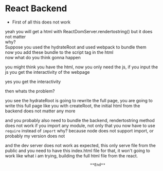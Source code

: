 # React Backend
- First of all this does not work  

yeah you will get a html with ReactDomServer.rendertostring() but it does not matter  
why?  
Suppose you used the hydrateRoot and used webpack to bundle them  
now you add these bundle to the script tag in the html   
now what do you think gonna happen

you might think you have the html, now you only need the js, if you input the js you get the interactivity of the webpage  

yes you get the interactivity  

then whats the problem?

you see the hydrateRoot is going to rewrite the full page, you are going to write this full page like you with createRoot, the initial html from the backend does not matter any more

and you probably also need to bundle the backend, rendertostring method does not work if you import any module, not only that you now have to use `require` instead of `import` why? because node does not support import, or probably my version does not

and the dev server does not work as expected, this only serve file from the public and you need to have this index.html file for that, it won't going to work like what i am trying, building the full html file from the react.

                                           **End**